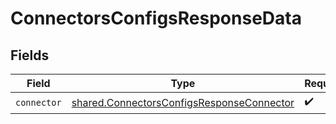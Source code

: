 # ConnectorsConfigsResponseData


## Fields

| Field                                                                                                  | Type                                                                                                   | Required                                                                                               | Description                                                                                            |
| ------------------------------------------------------------------------------------------------------ | ------------------------------------------------------------------------------------------------------ | ------------------------------------------------------------------------------------------------------ | ------------------------------------------------------------------------------------------------------ |
| `connector`                                                                                            | [shared.ConnectorsConfigsResponseConnector](../../models/shared/connectorsconfigsresponseconnector.md) | :heavy_check_mark:                                                                                     | N/A                                                                                                    |
